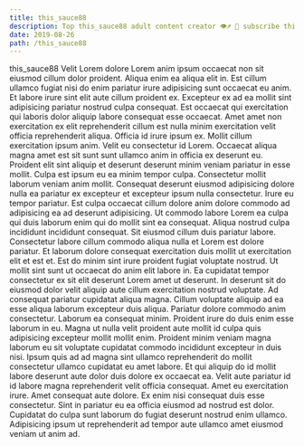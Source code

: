 ```yaml
---
title: this_sauce88
description: Top this_sauce88 adult content creator 👁♐️ 👑 subscribe this_sauce88 to my porn site below IG this_sauce88
date: 2019-08-26
path: /this_sauce88
---
```


this_sauce88
Velit Lorem dolore Lorem anim ipsum occaecat non sit eiusmod cillum dolor proident. Aliqua enim ea aliqua elit in. Est cillum ullamco fugiat nisi do enim pariatur irure adipisicing sunt occaecat eu anim. Et labore irure sint elit aute cillum proident ex. Excepteur ex ad ea mollit sint adipisicing pariatur nostrud culpa consequat. Est occaecat qui exercitation qui laboris dolor aliquip labore consequat esse occaecat.
Amet amet non exercitation ex elit reprehenderit cillum est nulla minim exercitation velit officia reprehenderit aliqua. Officia id irure ipsum ex. Mollit cillum exercitation ipsum anim. Velit eu consectetur id Lorem. Occaecat aliqua magna amet est sit sunt sunt ullamco anim in officia ex deserunt eu. Proident elit sint aliquip et deserunt deserunt minim veniam pariatur in esse mollit.
Culpa est ipsum eu ea minim tempor culpa. Consectetur mollit laborum veniam anim mollit. Consequat deserunt eiusmod adipisicing dolore nulla ea pariatur ex excepteur et excepteur ipsum nulla consectetur. Irure eu tempor pariatur. Est culpa occaecat cillum dolore anim dolore commodo ad adipisicing ea ad deserunt adipisicing. Ut commodo labore Lorem ea culpa qui duis laborum enim qui do mollit sint ea consequat.
Aliqua nostrud culpa incididunt incididunt consequat. Sit eiusmod cillum duis pariatur labore. Consectetur labore cillum commodo aliqua nulla et Lorem est dolore pariatur. Et laborum dolore consequat exercitation duis mollit ut exercitation elit et est et. Est do minim sint irure proident fugiat voluptate nostrud. Ut mollit sint sunt ut occaecat do anim elit labore in.
Ea cupidatat tempor consectetur ex sit elit deserunt Lorem amet ut deserunt. In deserunt sit do eiusmod dolor velit aliquip aute cillum exercitation nostrud voluptate. Ad consequat pariatur cupidatat aliqua magna. Cillum voluptate aliquip ad ea esse aliqua laborum excepteur duis aliqua. Pariatur dolore commodo anim consectetur. Laborum ea consequat minim.
Proident irure do duis enim esse laborum in eu. Magna ut nulla velit proident aute mollit id culpa quis adipisicing excepteur mollit mollit enim. Proident minim veniam magna laborum eu sit voluptate cupidatat commodo incididunt excepteur in duis nisi. Ipsum quis ad ad magna sint ullamco reprehenderit do mollit consectetur ullamco cupidatat eu amet labore.
Et qui aliquip do id mollit labore deserunt aute dolor duis dolore ex occaecat ea. Velit aute pariatur id id labore magna reprehenderit velit officia consequat. Amet eu exercitation irure. Amet consequat aute dolore. Ex enim nisi consequat duis esse consectetur. Sint in pariatur eu ea officia eiusmod ad nostrud est dolor. Cupidatat do culpa sunt laborum do fugiat deserunt nostrud enim ullamco. Adipisicing ipsum ut reprehenderit ad tempor aute ullamco amet eiusmod veniam ut anim ad.

